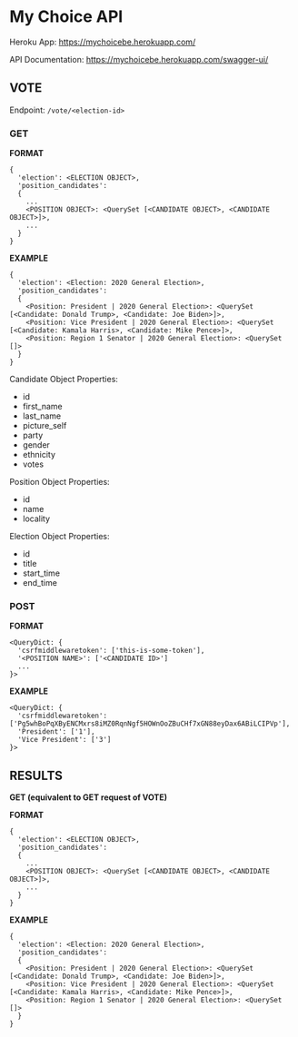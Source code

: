 # My Choice API

Heroku App: https://mychoicebe.herokuapp.com/

API Documentation: https://mychoicebe.herokuapp.com/swagger-ui/

## VOTE
Endpoint: `/vote/<election-id>`

### GET

**FORMAT**
```
{
  'election': <ELECTION OBJECT>, 
  'position_candidates': 
  {
    ...
    <POSITION OBJECT>: <QuerySet [<CANDIDATE OBJECT>, <CANDIDATE OBJECT>]>, 
    ...
  }  
}
```

**EXAMPLE**
```
{
  'election': <Election: 2020 General Election>, 
  'position_candidates': 
  {
    <Position: President | 2020 General Election>: <QuerySet [<Candidate: Donald Trump>, <Candidate: Joe Biden>]>, 
    <Position: Vice President | 2020 General Election>: <QuerySet [<Candidate: Kamala Harris>, <Candidate: Mike Pence>]>, 
    <Position: Region 1 Senator | 2020 General Election>: <QuerySet []>
  }  
}
```

Candidate Object Properties:
* id 
* first_name
* last_name
* picture_self
* party
* gender
* ethnicity
* votes

Position Object Properties:
* id
* name
* locality

Election Object Properties:
* id
* title
* start_time
* end_time

### POST 

**FORMAT**
```
<QueryDict: {
  'csrfmiddlewaretoken': ['this-is-some-token'], 
  '<POSITION NAME>': ['<CANDIDATE ID>']
  ...
}>
```
**EXAMPLE**
```
<QueryDict: {
  'csrfmiddlewaretoken': ['Pg5whBoPqXByENCMxrs8iMZ0RqnNgf5HOWnOoZBuCHf7xGN88eyDax6ABiLCIPVp'], 
  'President': ['1'], 
  'Vice President': ['3']
}>
```

## RESULTS

**GET (equivalent to GET request of VOTE)**

**FORMAT**
```
{
  'election': <ELECTION OBJECT>, 
  'position_candidates': 
  {
    ...
    <POSITION OBJECT>: <QuerySet [<CANDIDATE OBJECT>, <CANDIDATE OBJECT>]>, 
    ...
  }  
}
```

**EXAMPLE**
```
{
  'election': <Election: 2020 General Election>, 
  'position_candidates': 
  {
    <Position: President | 2020 General Election>: <QuerySet [<Candidate: Donald Trump>, <Candidate: Joe Biden>]>, 
    <Position: Vice President | 2020 General Election>: <QuerySet [<Candidate: Kamala Harris>, <Candidate: Mike Pence>]>, 
    <Position: Region 1 Senator | 2020 General Election>: <QuerySet []>
  }  
}
```

